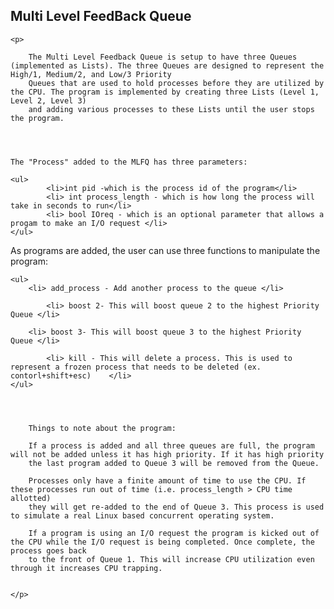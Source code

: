  <h2> Multi Level FeedBack Queue </h2>

  
    <p> 

        The Multi Level Feedback Queue is setup to have three Queues (implemented as Lists). The three Queues are designed to represent the High/1, Medium/2, and Low/3 Priority
        Queues that are used to hold processes before they are utilized by the CPU. The program is implemented by creating three Lists (Level 1, Level 2, Level 3)
        and adding various processes to these Lists until the user stops the program.

 


    The "Process" added to the MLFQ has three parameters:  

    <ul>
            <li>int pid -which is the process id of the program</li>
            <li> int process_length - which is how long the process will take in seconds to run</li>
            <li> bool IOreq - which is an optional parameter that allows a progam to make an I/O request </li>
    </ul>

        

   As programs are added, the user can use three functions to manipulate the program: 


    <ul>
        <li> add_process - Add another process to the queue </li>

            <li> boost 2- This will boost queue 2 to the highest Priority Queue </li>

        <li> boost 3- This will boost queue 3 to the highest Priority Queue </li>

            <li> kill - This will delete a process. This is used to represent a frozen process that needs to be deleted (ex. contorl+shift+esc)    </li>
    </ul>




        Things to note about the program:

        If a process is added and all three queues are full, the program will not be added unless it has high priority. If it has high priority
        the last program added to Queue 3 will be removed from the Queue.

        Processes only have a finite amount of time to use the CPU. If these processes run out of time (i.e. process_length > CPU time allotted)
        they will get re-added to the end of Queue 3. This process is used to simulate a real Linux based concurrent operating system.

        If a program is using an I/O request the program is kicked out of the CPU while the I/O request is being completed. Once complete, the process goes back
        to the front of Queue 1. This will increase CPU utilization even through it increases CPU trapping.


    </p>
